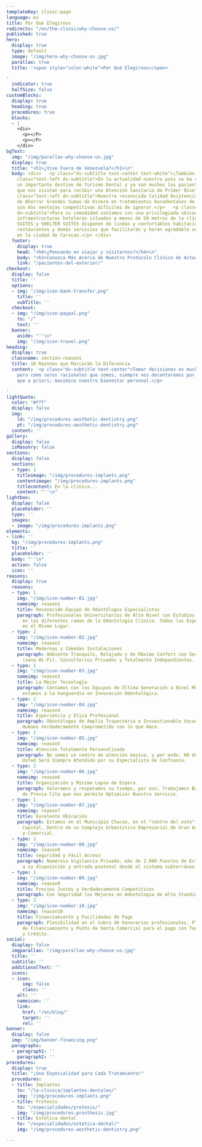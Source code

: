 ```yaml
---
templateKey: clinic-page
language: es
title: Por Qué Elegirnos
redirects: "/en/the-clinic/why-choose-us/"
published: true
hero:
  display: true
  type: default
  image: "/img/hero-why-choose-us.jpg"
  parallax: true
  title: '<span style="color:white">Por Qué Elegirnos</span>

'
  indicator: true
  halfSize: false
customBlocks:
  display: true
  heading: true
  procedures: true
  blocks:
  - |
    <div>
      <p></P>
      <p></P>
    </div>
bgText:
  img: "/img/parallax-why-choose-us.jpg"
  display: true
  title: "<h1>¿Vive Fuera de Venezuela?</h1>\n"
  body: <div>   <p class="dv-subtitle text-center text-white">¡También somos una opción!   </p><p
    class="text-left dv-subtitle">En la actualidad nuestro país se ha convertido en
    un importante destino de Turismo Dental y ya son muchos los pacientes foráneos
    que nos visitan para recibir una Atención Sanitaria de Primer Nivel.</p>   <p
    class="text-left dv-subtitle">Nuestra reconocida Calidad Asistencial y la posibilidad
    de Ahorrar Grandes Sumas de Dinero en tratamientos bucodentales de complejidad
    son dos ventajas competitivas difíciles de ignorar.</p>   <p class="text-left
    dv-subtitle">Para su comodidad contamos con una privilegiada ubicación y dos excelentes
    infraestructuras hoteleras situadas a menos de 50 metros de la clínica. CHACAO
    SUITES y SHELTER SUITES disponen de lindas y confortables habitaciones, estacionamiento,
    restaurantes y demás servicios que facilitarán y harán agradable su breve estadía
    en la ciudad de Caracas.</p> </div>
  footer:
    display: true
    head: "<h4>¿Pensando en viajar y visitarnos?</h4>\n"
    body: "<h3>Conozca Más Acerca de Nuestro Protocolo Clínico de Actuación.</h3>"
    link: "/pacientes-del-exterior/"
checkout:
  display: false
  title: ''
  options:
  - img: "/img/icon-bank-transfer.png"
    title: ''
    subTitle: ''
  checkout:
  - img: "/img/icon-paypal.png"
    to: "/"
    text: ''
  banner:
    aside: "''\n"
    img: "/img/icon-travel.png"
heading:
  display: true
  classname: section-reasons
  title: 10 Razones que Marcarán la Diferencia
  content: '<p class="dv-subtitle text-center">Tomar decisiones es muchas veces complicado,
    pero como seres racionales que somos, siempre nos decantaremos por aquella alternativa,
    que a priori; maximice nuestro bienestar personal.</p>

'
lightQuote:
  color: "#fff"
  display: false
  img:
    ld: "/img/procedures-aesthetic-dentistry.png"
    pt: "/img/procedures-aesthetic-dentistry.png"
  content: ''
gallery:
  display: false
  isMasonry: false
sections:
  display: false
  sections:
  - type: 1
    titleimage: "/img/procedures-implants.png"
    contentimage: "/img/procedures-implants.png"
    titlecontent: En la clínica...
    content: "''\n"
lightbox:
  display: false
  placeholder: ''
  type: ''
  images:
  - image: "/img/procedures-implants.png"
elements:
- link: ''
  bg: "/img/procedures-implants.png"
  title: ''
  placeholder: ''
  body: "''\n"
  action: false
  icon: ''
reasons:
  display: true
  reasons:
  - type: 1
    img: "/img/icon-number-01.jpg"
    nameimg: reason1
    title: Reconocido Equipo de Odontólogos Especialistas
    paragraph: Profesionales Universitarios de Alto Nivel con Estudios de Postgrado
      en las diferentes ramas de la Odontología Clínica. Todas las Especialidades
      en el Mismo Lugar.
  - type: 2
    img: "/img/icon-number-02.jpg"
    nameimg: reason2
    title: Modernas y Cómodas Instalaciones
    paragraph: Ambiente Tranquilo, Relajado y de Máximo Confort con Servicio de Internet
      (zona Wi-Fi). Consultorios Privados y Totalmente Independientes.
  - type: 1
    img: "/img/icon-number-03.jpg"
    nameimg: reason3
    title: La Mejor Tecnología
    paragraph: Contamos con los Equipos de Última Generación a Nivel Mundial. Siempre
      estamos a la Vanguardia en Innovación Odontológica.
  - type: 2
    img: "/img/icon-number-04.jpg"
    nameimg: reason4
    title: Experiencia y Ética Profesional
    paragraph: Odontólogos de Amplia Trayectoria e Incuestionable Vocación. Un Equipo
      Humano Verdaderamente Comprometido con lo que Hace.
  - type: 1
    img: "/img/icon-number-05.jpg"
    nameimg: reason5
    title: Atención Totalmente Personalizada
    paragraph: No somos un centro de atención masiva, y por ende, NO delegamos funciones.
      Usted Será Siempre Atendido por su Especialista de Confianza.
  - type: 2
    img: "/img/icon-number-06.jpg"
    nameimg: reason6
    title: Organización y Mínimo Lapso de Espera
    paragraph: Valoramos y respetamos su tiempo, por eso, Trabajamos Bajo un Sistema
      de Previa Cita que nos permite Optimizar Nuestro Servicio.
  - type: 1
    img: "/img/icon-number-07.jpg"
    nameimg: reason7
    title: Excelente Ubicación
    paragraph: Estamos en el Municipio Chacao, en el "centro del este" de la Ciudad
      Capital, Dentro de un Complejo Urbanístico Empresarial de Gran Actividad Económica
      y Comercial.
  - type: 2
    img: "/img/icon-number-08.jpg"
    nameimg: reason8
    title: Seguridad y Fácil Acceso
    paragraph: Numerosa Vigilancia Privada, más de 2.000 Puestos de Estacionamiento
      a su disposición y entrada peatonal desde el sistema subterráneo Metro de Caracas.
  - type: 1
    img: "/img/icon-number-09.jpg"
    nameimg: reason9
    title: Precios Justos y Verdaderamente Competitivos
    paragraph: Con Seguridad los Mejores en Odontología de Alto Standing.
  - type: 2
    img: "/img/icon-number-10.jpg"
    nameimg: reason10
    title: Financiamiento y Facilidades de Pago
    paragraph: Flexibilidad en el Cobro de honorarios profesionales, Planes Especiales
      de Financiamiento y Punto de Venta Comercial para el pago con Tarjetas de Débito
      y Crédito.
social:
  display: false
  imgparallax: "/img/parallax-why-choose-us.jpg"
  title: ''
  subtitle: ''
  additionalText: ''
  icons:
  - icon:
      img: false
      class: ''
    alt: ''
    nameicon: ''
    link:
      href: "/en/blog/"
      target: ''
      rel: ''
banner:
  display: false
  img: "/img/banner-financing.png"
  paragraphs:
  - paragraph1: ''
    paragraph2: ''
procedures:
  display: true
  title: "¡Una Especialidad para Cada Tratamiento!"
  procedures:
  - title: Implantes
    to: "/la-clinica/implantes-dentales/"
    img: "/img/procedures-implants.png"
  - title: Prótesis
    to: "/especialidades/protesis/"
    img: "/img/procedures-prosthesis.jpg"
  - title: Estética dental
    to: "/especialidades/estetica-dental/"
    img: "/img/procedures-aesthetic-dentistry.png"

---
```


